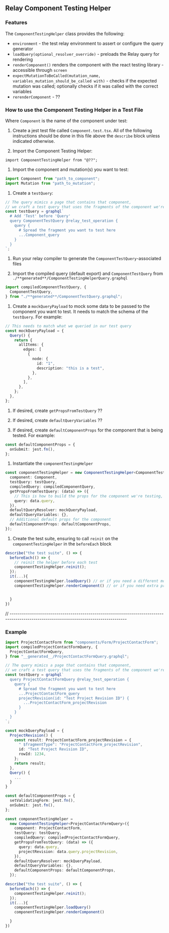 ## Relay Component Testing Helper

### Features

The `ComponentTestingHelper` class provides the following:

- `environment` - the test relay environment to assert or configure the query generator
- `loadQuery(optional_resolver_override)` - preloads the Relay query for rendering
- `renderComponent()` renders the component with the react testing library - accessible through `screen`
- `expectMutationToBeCalled(mutation_name, variables_mutation_should_be_called with)` - checks if the expected mutation was called; optionally checks if it was called with the correct variables
- `rerenderComponent` - ??

### How to use the Component Testing Helper in a Test File

Where `Component` is the name of the component under test:

1. Create a jest test file called `Component.test.tsx`. All of the following instructions should be done in this file above the `describe` block unless indicated otherwise.

1. Import the Component Testing Helper:

`import ComponentTestingHelper from "@??";`

1. Import the component and mutation(s) you want to test:

```typescript
import Component from "path_to_component";
import Mutation from "path_to_mutation";
```

1. Create a `testQuery`:

```typescript
// The query mimics a page that contains that component,
// we craft a test query that uses the fragments of the component we're testing.
const testQuery = graphql`
  # Add 'Test' before 'Query'
  query ComponentTestQuery @relay_test_operation {
    query {
      # Spread the fragment you want to test here
      ...Component_query
    }
  }
`;
```

1. Run your relay compiler to generate the `ComponentTestQuery`-associated files

1. Import the compiled query (default export) and `ComponentTestQuery` from `./**generated**/ComponentTestingHelperQuery.graphql`

```typescript
import compiledComponentTestQuery, {
  ComponentTestQuery,
} from "./**generated**/ComponentTestQuery.graphql";
```

1. Create a `mockQueryPayload` to mock some data to be passed to the component you want to test. It needs to match the schema of the `testQuery`. For example:

```typescript
// This needs to match what we queried in our test query
const mockQueryPayload = {
  Query() {
    return {
      allItems: {
        edges: [
          {
            node: {
              id: "1",
              description: "this is a test",
            },
          },
        ],
      },
    };
  },
};
```

1. If desired, create `getPropsFromTestQuery` ??

1. If desired, create `defaultQueryVariables` ??

1. If desired, create `defaultComponentProps` for the component that is being tested. For example:

```typescript
const defaultComponentProps = {
  onSubmit: jest.fn(),
};
```

1. Instantiate the `componentTestingHelper`

```typescript
const componentTestingHelper = new ComponentTestingHelper<ComponentTestQuery>({
  component: Component,
  testQuery: testQuery,
  compiledQuery: compiledComponentQuery,
  getPropsFromTestQuery: (data) => ({
    // This is how to build the props for the component we're testing, based on our test query
    query: data.query,
  }),
  defaultQueryResolver: mockQueryPayload,
  defaultQueryVariables: {},
  // Additional default props for the component
  defaultComponentProps: defaultComponentProps,
});
```

1. Create the test suite, ensuring to call `reinit` on the `componentTestingHelper` in the `beforeEach` block

```typescript
describe("the test suite", () => {
  beforeEach(() => {
    // reinit the helper before each test
    componentTestingHelper.reinit();
  });
  it(...){
    componentTestingHelper.loadQuery() // or if you need a different mock query than the default, componentTestingHelper.loadQuery(different_mock_query)
    componentTestingHelper.renderComponent() // or if you need extra props for a particular test: componentTestingHelper.renderComponent(undefined, {...defaultComponentProps, extraProps })


  }
})
```

// ----------------------------------------------------------------------------------------------------------------------------------------

### Example

```typescript
import ProjectContactForm from "components/Form/ProjectContactForm";
import compiledProjectContactFormQuery, {
  ProjectContactFormQuery,
} from "__generated__/ProjectContactFormQuery.graphql";

// The query mimics a page that contains that component,
// we craft a test query that uses the fragments of the component we're testing.
const testQuery = graphql`
  query ProjectContactFormQuery @relay_test_operation {
    query {
      # Spread the fragment you want to test here
      ...ProjectContactForm_query
      projectRevision(id: "Test Project Revision ID") {
        ...ProjectContactForm_projectRevision
      }
    }
  }
`;

const mockQueryPayload = {
  ProjectRevision() {
    const result: ProjectContactForm_projectRevision = {
      " $fragmentType": "ProjectContactForm_projectRevision",
      id: "Test Project Revision ID",
      rowId: 1234,
    };
    return result;
  },
  Query() {
    ...
  }
}

const defaultComponentProps = {
  setValidatingForm: jest.fn(),
  onSubmit: jest.fn(),
};

const componentTestingHelper =
  new ComponentTestingHelper<ProjectContactFormQuery>({
    component: ProjectContactForm,
    testQuery: testQuery,
    compiledQuery: compiledProjectContactFormQuery,
    getPropsFromTestQuery: (data) => ({
      query: data.query,
      projectRevision: data.query.projectRevision,
    }),
    defaultQueryResolver: mockQueryPayload,
    defaultQueryVariables: {},
    defaultComponentProps: defaultComponentProps,
  });

describe("the test suite", () => {
  beforeEach(() => {
    componentTestingHelper.reinit();
  });
  it(...){
    componentTestingHelper.loadQuery()
    componentTestingHelper.renderComponent()

  }
})

```
